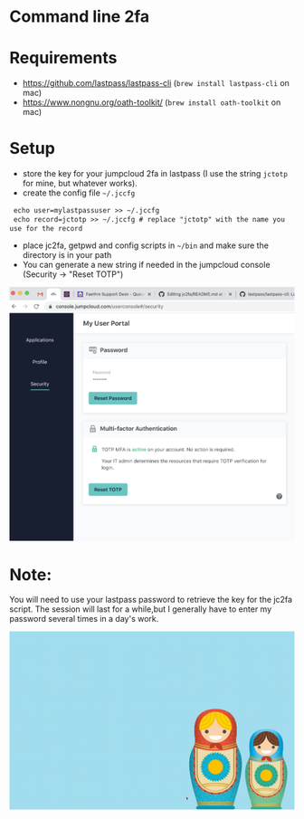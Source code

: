 # Command line 2fa

# Requirements

* https://github.com/lastpass/lastpass-cli (`brew install lastpass-cli` on mac)
* https://www.nongnu.org/oath-toolkit/ (`brew install oath-toolkit` on mac)

# Setup

* store the key for your jumpcloud 2fa in lastpass (I use the string `jctotp` for mine, but whatever works). 
* create the config file `~/.jccfg`

```
 echo user=mylastpassuser >> ~/.jccfg
 echo record=jctotp >> ~/.jccfg # replace "jctotp" with the name you use for the record
```

* place jc2fa, getpwd and config scripts in `~/bin` and make sure the directory is in your path
* You can generate a new string if needed in the jumpcloud console (Security -> "Reset TOTP")

<img src="jc.png">

# Note:
You will need to use your lastpass password to retrieve the key for the jc2fa script. The session will last for a while,but I generally have to enter my password several times in a day's work. 

<img src="example.gif">

